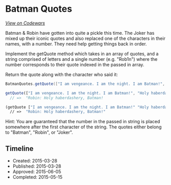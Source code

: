 # Batman Quotes
[*View on Codewars*](https://www.codewars.com/kata/batman-quotes)

Batman & Robin have gotten into quite a pickle this time. The Joker has mixed up their iconic quotes and also replaced one of the characters in their names, with a number. They need help getting things back in order.

Implement the getQuote method which takes in an array of quotes, and a string comprised of letters and a single number (e.g. "Rob1n") where the number corresponds to their quote indexed in the passed in array.

Return the quote along with the character who said it:

```java
BatmanQuotes.getQuote(["I am vengeance. I am the night. I am Batman!", "Holy haberdashery, Batman!", "Let's put a smile on that faaaceee!"], "Rob1n") should output =>  "Robin: Holy haberdashery, Batman!
```

```javascript
getQuote(["I am vengeance. I am the night. I am Batman!", "Holy haberdashery, Batman!", "Let's put a smile on that faaaceee!"], "Rob1n") 
  // =>  "Robin: Holy haberdashery, Batman!
```


```clojure
(getQuote ["I am vengeance. I am the night. I am Batman!" "Holy haberdashery, Batman!" "Let's put a smile on that faaaceee!"] "Rob1n") 
  // =>  "Robin: Holy haberdashery, Batman!"
```

Hint: You are guaranteed that the number in the passed in string is placed somewhere after the first character of the string. The quotes either belong to "Batman", "Robin", or "Joker".

## Timeline
- Created: 2015-03-28
- Published: 2015-03-28
- Approved: 2015-06-05
- Completed: 2015-05-15
